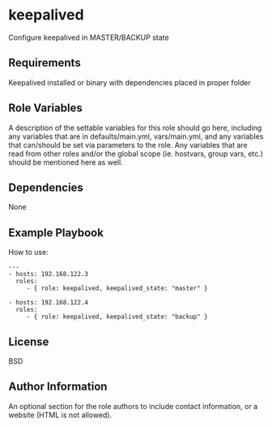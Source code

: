 keepalived
=========

Configure keepalived in MASTER/BACKUP state

Requirements
------------

Keepalived installed or binary with dependencies placed in proper folder

Role Variables
--------------

A description of the settable variables for this role should go here, including any variables that are in defaults/main.yml, vars/main.yml, and any variables that can/should be set via parameters to the role. Any variables that are read from other roles and/or the global scope (ie. hostvars, group vars, etc.) should be mentioned here as well.

Dependencies
------------

None

Example Playbook
----------------

How to use:

	---
	- hosts: 192.168.122.3
	  roles:
	     - { role: keepalived, keepalived_state: "master" }

	- hosts: 192.168.122.4
	  roles:
	     - { role: keepalived, keepalived_state: "backup" }


License
-------

BSD

Author Information
------------------

An optional section for the role authors to include contact information, or a website (HTML is not allowed).
